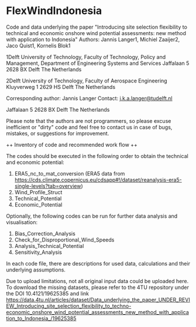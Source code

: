 # FlexWindIndonesia

Code and data underlying the paper "Introducing site selection flexibility to technical and economic onshore wind potential assessments: new method with application to Indonesia"
Authors: Jannis Langer1, Michiel Zaaijer2, Jaco Quist1, Kornelis Blok1

1Delft University of Technology, Faculty of Technology, Policy and Management, Department of Engineering Systems and Services
Jaffalaan 5 
2628 BX Delft
The Netherlands

2Delft University of Technology, Faculty of Aerospace Engineering
Kluyverweg 1
2629 HS Delft
The Netherlands

Corresponding author: Jannis Langer
Contact: j.k.a.langer@tudelft.nl

Jaffalaan 5 
2628 BX Delft
The Netherlands

Please note that the authors are not programmers, so please excuse inefficient or "dirty" code and feel free to contact us in case of bugs, mistakes, or suggestions for improvement.

++ Inventory of code and recommended work flow ++

The codes should be executed in the following order to obtain the technical and economic potential:

1. ERA5_nc_to_mat_conversion (ERA5 data from https://cds.climate.copernicus.eu/cdsapp#!/dataset/reanalysis-era5-single-levels?tab=overview)
2. Wind_Profile_Struct
3. Technical_Potential
4. Economic_Potential

Optionally, the following codes can be run for further data analysis and visualisation:
1. Bias_Correction_Analysis
2. Check_for_Disproportional_Wind_Speeds
3. Analysis_Technical_Potential
4. Sensitivity_Analysis

In each code file, there are descriptions for used data, calculations and their underlying assumptions.

Due to upload limitations, not all original input data could be uploaded here. To download the missing datasets, please refer to the 4TU repository under the DOI 10.4121/19625385 and link https://data.4tu.nl/articles/dataset/Data_underlying_the_paper_UNDER_REVIEW_Introducing_site_selection_flexibility_to_techno-economic_onshore_wind_potential_assessments_new_method_with_application_to_Indonesia_/19625385
